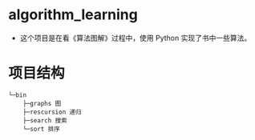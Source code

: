 # algorithm_learning

- 这个项目是在看《算法图解》过程中，使用 Python 实现了书中一些算法。

# 项目结构
```
└─bin
    ├─graphs 图
    ├─rescursion 递归
    ├─search 搜索
    └─sort 排序
```

